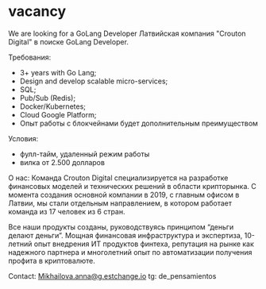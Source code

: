 # vacancy
We are looking for a GoLang Developer
Латвийская компания "Crouton Digital" в поиске GoLang Developer. 

Требования:
- 3+ years with Go Lang;
- Design and develop scalable micro-services;
- SQL;
- Pub/Sub (Redis);
- Docker/Kubernetes;
- Cloud Google Platform;
- Опыт работы с блокчейнами будет дополнительным преимуществом 

Условия:
- фулл-тайм, удаленный режим работы
- вилка от 2.500 долларов 

О нас:
Команда Crouton Digital специализируется на разработке финансовых моделей и технических решений в области крипторынка. С момента создания основной компании в 2019, с главным офисом в Латвии, мы стали отдельным направлением, в котором работает команда из 17 человек из 6 стран.

Все наши продукты созданы, руководствуясь принципом “деньги делают деньги”. Мощная финансовая инфраструктура и экспертиза, 10-летний опыт внедрения ИТ продуктов финтеха, репутация на рынке как надежного партнера и многолетний опыт по автоматизации получения профита в криптовалюте.

Contact:
Mikhailova.anna@g.estchange.io
tg: de_pensamientos
